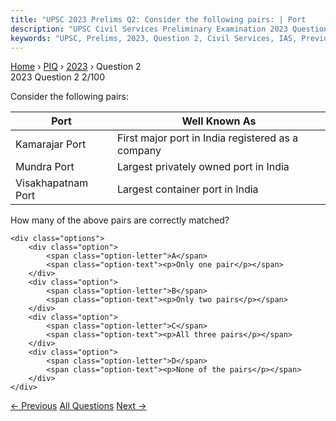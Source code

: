 ```yaml
---
title: "UPSC 2023 Prelims Q2: Consider the following pairs: | Port              | Well Kno..."
description: "UPSC Civil Services Preliminary Examination 2023 Question 2 with options and answer"
keywords: "UPSC, Prelims, 2023, Question 2, Civil Services, IAS, Previous Year Questions"
---
```


<nav class="breadcrumb">
    <a href="../../">Home</a>
    <span>›</span>
    <a href="../">PIQ</a>
    <span>›</span>
    <a href="./">2023</a>
    <span>›</span>
    <span>Question 2</span>
</nav>

<div class="question-header">
    <div class="question-meta">
        <span class="year-badge">2023</span>
        <span class="question-number">Question 2</span>
        <span class="progress">2/100</span>
    </div>
    <div class="progress-bar">
        <div class="progress-fill" style="width: 2.0%"></div>
    </div>
</div>

<div class="question-content">
    <div class="question-text">
        <p>Consider the following pairs:</p>
<table>
<thead>
<tr>
<th>Port</th>
<th>Well Known As</th>
</tr>
</thead>
<tbody>
<tr>
<td>Kamarajar Port</td>
<td>First major port in India registered as a company</td>
</tr>
<tr>
<td>Mundra Port</td>
<td>Largest privately owned port in India</td>
</tr>
<tr>
<td>Visakhapatnam Port</td>
<td>Largest container port in India</td>
</tr>
</tbody>
</table>
<p>How many of the above pairs are correctly matched?</p>
    </div>
    
    <div class="options">
        <div class="option">
            <span class="option-letter">A</span>
            <span class="option-text"><p>Only one pair</p></span>
        </div>
        <div class="option">
            <span class="option-letter">B</span>
            <span class="option-text"><p>Only two pairs</p></span>
        </div>
        <div class="option">
            <span class="option-letter">C</span>
            <span class="option-text"><p>All three pairs</p></span>
        </div>
        <div class="option">
            <span class="option-letter">D</span>
            <span class="option-text"><p>None of the pairs</p></span>
        </div>
    </div>
</div>

<div class="question-nav">
    <a href="../q001-consider-the-following-statements-1-jhelum-river-p/" class="nav-btn prev">← Previous</a>
    <a href="../" class="nav-btn center">All Questions</a>
    <a href="../q003-consider-the-following-trees-1-jackfruit-artocarpu/" class="nav-btn next">Next →</a>
</div>
